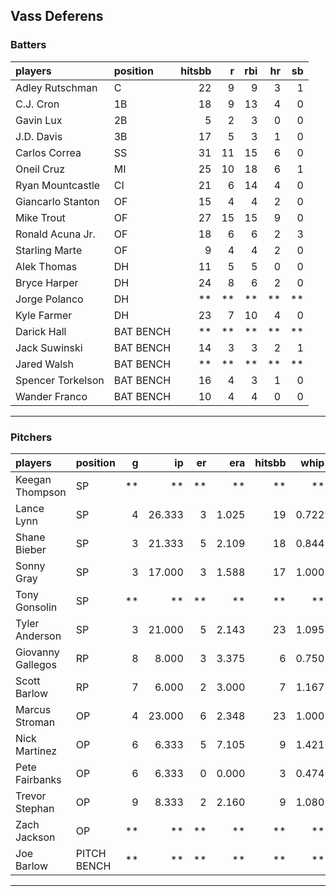 ## Vass Deferens

### Batters

 
|players           |position  | hitsbb|  r| rbi| hr| sb| 
|:-----------------|:---------|------:|--:|---:|--:|--:| 
|Adley Rutschman   |C         |     22|  9|   9|  3|  1| 
|C.J. Cron         |1B        |     18|  9|  13|  4|  0| 
|Gavin Lux         |2B        |      5|  2|   3|  0|  0| 
|J.D. Davis        |3B        |     17|  5|   3|  1|  0| 
|Carlos Correa     |SS        |     31| 11|  15|  6|  0| 
|Oneil Cruz        |MI        |     25| 10|  18|  6|  1| 
|Ryan Mountcastle  |CI        |     21|  6|  14|  4|  0| 
|Giancarlo Stanton |OF        |     15|  4|   4|  2|  0| 
|Mike Trout        |OF        |     27| 15|  15|  9|  0| 
|Ronald Acuna Jr.  |OF        |     18|  6|   6|  2|  3| 
|Starling Marte    |OF        |      9|  4|   4|  2|  0| 
|Alek Thomas       |DH        |     11|  5|   5|  0|  0| 
|Bryce Harper      |DH        |     24|  8|   6|  2|  0| 
|Jorge Polanco     |DH        |     **| **|  **| **| **| 
|Kyle Farmer       |DH        |     23|  7|  10|  4|  0| 
|Darick Hall       |BAT BENCH |     **| **|  **| **| **| 
|Jack Suwinski     |BAT BENCH |     14|  3|   3|  2|  1| 
|Jared Walsh       |BAT BENCH |     **| **|  **| **| **| 
|Spencer Torkelson |BAT BENCH |     16|  4|   3|  1|  0| 
|Wander Franco     |BAT BENCH |     10|  4|   4|  0|  0| 


* * *

### Pitchers

 
|players           |position    |  g|     ip| er|   era| hitsbb|  whip| so|  w| sv| 
|:-----------------|:-----------|--:|------:|--:|-----:|------:|-----:|--:|--:|--:| 
|Keegan Thompson   |SP          | **|     **| **|    **|     **|    **| **| **| **| 
|Lance Lynn        |SP          |  4| 26.333|  3| 1.025|     19| 0.722| 30|  4|  0| 
|Shane Bieber      |SP          |  3| 21.333|  5| 2.109|     18| 0.844| 25|  2|  0| 
|Sonny Gray        |SP          |  3| 17.000|  3| 1.588|     17| 1.000| 17|  1|  0| 
|Tony Gonsolin     |SP          | **|     **| **|    **|     **|    **| **| **| **| 
|Tyler Anderson    |SP          |  3| 21.000|  5| 2.143|     23| 1.095|  8|  2|  0| 
|Giovanny Gallegos |RP          |  8|  8.000|  3| 3.375|      6| 0.750|  7|  1|  1| 
|Scott Barlow      |RP          |  7|  6.000|  2| 3.000|      7| 1.167|  7|  1|  1| 
|Marcus Stroman    |OP          |  4| 23.000|  6| 2.348|     23| 1.000| 15|  1|  0| 
|Nick Martinez     |OP          |  6|  6.333|  5| 7.105|      9| 1.421|  6|  1|  2| 
|Pete Fairbanks    |OP          |  6|  6.333|  0| 0.000|      3| 0.474| 11|  0|  3| 
|Trevor Stephan    |OP          |  9|  8.333|  2| 2.160|      9| 1.080| 10|  2|  0| 
|Zach Jackson      |OP          | **|     **| **|    **|     **|    **| **| **| **| 
|Joe Barlow        |PITCH BENCH | **|     **| **|    **|     **|    **| **| **| **| 


* * *


